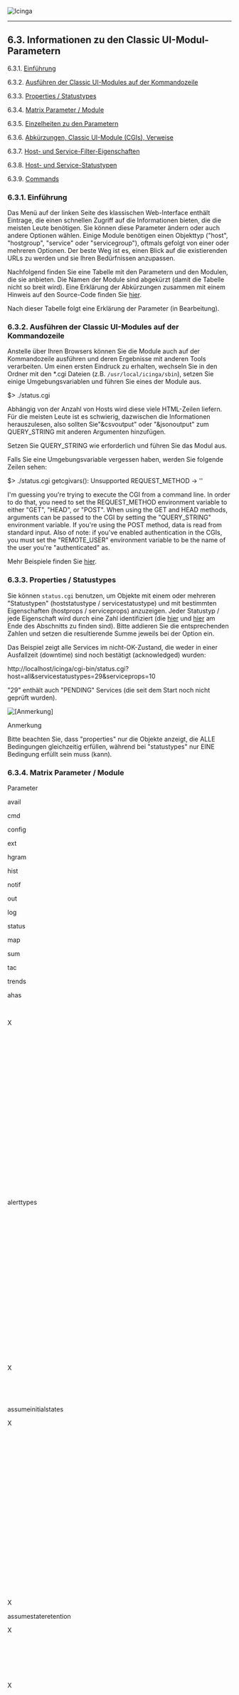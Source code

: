  ![Icinga](../images/logofullsize.png "Icinga") 

* * * * *

6.3. Informationen zu den Classic UI-Modul-Parametern
-----------------------------------------------------

6.3.1. [Einführung](cgiparams.md#introduction)

6.3.2. [Ausführen der Classic UI-Modules auf der
Kommandozeile](cgiparams.md#executecmdline)

6.3.3. [Properties / Statustypes](cgiparams.md#propsstatustypes)

6.3.4. [Matrix Parameter / Module](cgiparams.md#matrixparamscgis)

6.3.5. [Einzelheiten zu den Parametern](cgiparams.md#cgiparams_expl)

6.3.6. [Abkürzungen, Classic UI-Module (CGIs),
Verweise](cgiparams.md#cgiparams_abbrev)

6.3.7. [Host- und
Service-Filter-Eigenschaften](cgiparams.md#cgiparams-filter)

6.3.8. [Host- und
Service-Statustypen](cgiparams.md#cgiparams-statustypes)

6.3.9. [Commands](cgiparams.md#idp11982752)

### 6.3.1. Einführung

Das Menü auf der linken Seite des klassischen Web-Interface enthält
Eintrage, die einen schnellen Zugriff auf die Informationen bieten, die
die meisten Leute benötigen. Sie können diese Parameter ändern oder auch
andere Optionen wählen. Einige Module benötigen einen Objekttyp ("host",
"hostgroup", "service" oder "servicegroup"), oftmals gefolgt von einer
oder mehreren Optionen. Der beste Weg ist es, einen Blick auf die
existierenden URLs zu werden und sie Ihren Bedürfnissen anzupassen.

Nachfolgend finden Sie eine Tabelle mit den Parametern und den Modulen,
die sie anbieten. Die Namen der Module sind abgekürzt (damit die Tabelle
nicht so breit wird). Eine Erklärung der Abkürzungen zusammen mit einem
Hinweis auf den Source-Code finden Sie
[hier](cgiparams.md#cgiparams_abbrev "6.3.6. Abkürzungen, Classic UI-Module (CGIs), Verweise").

Nach dieser Tabelle folgt eine Erklärung der Parameter (in Bearbeitung).

### 6.3.2. Ausführen der Classic UI-Modules auf der Kommandozeile

Anstelle über Ihren Browsers können Sie die Module auch auf der
Kommandozeile ausführen und deren Ergebnisse mit anderen Tools
verarbeiten. Um einen ersten Eindruck zu erhalten, wechseln Sie in den
Ordner mit den \*.cgi Dateien (z.B.
`/usr/local/icinga/sbin`), setzen Sie einige
Umgebungsvariablen und führen Sie eines der Module aus.


 $> ./status.cgi
</code></pre>

Abhängig von der Anzahl von Hosts wird diese viele HTML-Zeilen liefern.
Für die meisten Leute ist es schwierig, dazwischen die Informationen
herauszulesen, also sollten Sie"&csvoutput" oder "&jsonoutput" zum
QUERY\_STRING mit anderen Argumenten hinzufügen.

Setzen Sie QUERY\_STRING wie erforderlich und führen Sie das Modul aus.

Falls Sie eine Umgebungsvariable vergessen haben, werden Sie folgende
Zeilen sehen:

 $> ./status.cgi
 getcgivars(): Unsupported REQUEST_METHOD -> ''

 I'm guessing you're trying to execute the CGI from a command line.
 In order to do that, you need to set the REQUEST_METHOD environment
 variable to either "GET", "HEAD", or "POST". When using the
 GET and HEAD methods, arguments can be passed to the CGI
 by setting the "QUERY_STRING" environment variable. If you're
 using the POST method, data is read from standard input. Also of
 note: if you've enabled authentication in the CGIs, you must set the
 "REMOTE_USER" environment variable to be the name of the user you're
 "authenticated" as.
</code></pre>

Mehr Beispiele finden Sie
[hier](cgicmd.md "6.4. Ausführen von Classic UI-Modulen (CGIs) auf der Kommandozeile").

### 6.3.3. Properties / Statustypes

Sie können `status.cgi` benutzen, um Objekte mit einem oder
mehreren "Statustypen" (hoststatustype / servicestatustype) und mit
bestimmten Eigenschaften (hostprops / serviceprops) anzuzeigen. Jeder
Statustyp / jede Eigenschaft wird durch eine Zahl identifiziert (die
[hier](cgiparams.md#cgiparams-filter "6.3.7. Host- und Service-Filter-Eigenschaften")
und
[hier](cgiparams.md#cgiparams-statustypes "6.3.8. Host- und Service-Statustypen")
am Ende des Abschnitts zu finden sind). Bitte addieren Sie die
entsprechenden Zahlen und setzen die resultierende Summe jeweils bei der
Option ein.

Das Beispiel zeigt alle Services im nicht-OK-Zustand, die weder in einer
Ausfallzeit (downtime) sind noch bestätigt (acknowledged) wurden:

 http://localhost/icinga/cgi-bin/status.cgi?host=all&servicestatustypes=29&serviceprops=10
</code></pre>

"29" enthält auch "PENDING" Services (die seit dem Start noch nicht
geprüft wurden).

![[Anmerkung]](../images/note.png)

Anmerkung

Bitte beachten Sie, dass "properties" nur die Objekte anzeigt, die ALLE
Bedingungen gleichzeitig erfüllen, während bei "statustypes" nur EINE
Bedingung erfüllt sein muss (kann).

### 6.3.4. Matrix Parameter / Module

Parameter

avail

cmd

config

ext

hgram

hist

notif

out

log

status

map

sum

tac

trends

ahas

 

X

 

 

 

 

 

 

 

 

 

 

 

 

alerttypes

 

 

 

 

 

 

 

 

 

 

 

X

 

 

assumeinitialstates

X

 

 

 

 

 

 

 

 

 

 

 

 

X

assumestateretention

X

 

 

 

X

 

 

 

 

 

 

 

 

X

assumestatesduringnotrunning

X

 

 

 

 

 

 

 

 

 

 

 

 

X

attr

 

X

 

 

 

 

 

 

 

 

 

 

 

 

backtrack

X

 

 

 

X

 

 

 

 

 

 

 

 

X

breakdown

 

 

 

 

X

 

 

 

 

 

 

 

 

 

broadcast\_notification

 

X

 

 

 

 

 

 

 

 

 

 

 

 

childoptions

 

X

 

 

 

 

 

 

 

 

 

 

 

 

cmd\_mod

 

X

 

 

 

 

 

 

 

 

 

 

 

 

cmd\_typ

 

X

 

 

 

 

 

 

 

 

 

 

 

 

columns

 

 

 

 

 

 

 

 

 

X

 

 

 

 

com\_author

 

X

 

 

 

 

 

 

 

 

 

 

 

 

com\_data

 

X

 

 

 

 

 

 

 

 

 

 

 

 

com\_id

 

X

 

 

 

 

 

 

 

 

 

 

 

 

contact

 

 

 

 

 

 

X

 

 

 

 

 

 

 

createimage

 

 

 

 

X

 

 

 

 

 

 

 

 

 

csvoutput

X

 

 

 

 

 

 

 

 

 

 

 

 

 

displaytype

 

 

 

 

 

 

 

 

 

 

 

X

 

 

down\_id

 

X

 

 

 

 

 

 

 

 

 

 

 

 

eday

X

 

 

 

X

 

 

 

 

 

 

X

 

X

ehour

X

 

 

 

X

 

 

 

 

 

 

X

 

X

embedded

X

 

 

X

X

X

X

X

X

X

X

X

X

 

emin

X

 

 

 

X

 

 

 

 

 

 

X

 

X

emon

X

 

 

 

X

 

 

 

 

 

 

X

 

X

end\_time

 

X

 

 

 

 

X[3]

 

 

 

 

 

 

 

esec

X

 

 

 

X

 

 

 

 

 

 

X

 

X

eyear

X

 

 

 

X

 

 

 

 

 

 

X

 

X

fixed

 

X

 

 

 

 

 

 

 

 

 

 

 

 

force\_check

 

X

 

 

 

 

 

 

 

 

 

 

 

 

force\_notification

 

X

 

 

 

 

 

 

 

 

 

 

 

 

full\_log\_entries

X

 

 

 

 

 

 

 

 

 

 

 

 

 

get\_date\_parts

X

 

 

 

 

 

 

 

 

 

 

 

 

 

graphevents

 

 

 

 

X

 

 

 

 

 

 

 

 

 

graphstatetypes

 

 

 

 

X

 

 

 

 

 

 

 

 

 

host

X

X

 

X

X

X

X

 

 

X

 

X

 

X

hostgroup

X

X

 

X

 

X[3]

X[3]

 

 

X

 

X

 

 

hostprops

 

 

 

 

 

 

 

 

 

X

 

 

 

 

hoststates

 

 

 

 

 

 

 

 

 

 

 

X

 

 

hoststatustypes

 

 

 

 

 

 

 

 

 

X

 

 

 

 

hours

 

X

 

 

 

 

 

 

 

 

 

 

 

 

includesoftstates

X

 

 

 

 

 

 

 

 

 

 

 

 

 

initialassumedhoststate

X

 

 

 

 

 

 

 

 

 

 

 

 

X

initialassumedservicestate

X

 

 

 

 

 

 

 

 

 

 

 

 

X

initialstateslogged

 

 

 

 

X

 

 

 

 

 

 

 

 

 

input

 

 

 

 

X

 

 

 

 

 

 

 

 

X

item\_name [3]

 

 

X

 

 

 

 

 

 

 

 

 

 

X

jsonoutput [2]

X

 

X

X

 

 

X

X

X

X

 

X

X

 

limit [3]

 

 

X

X

 

X

X

 

X

X

 

X

 

 

minutes

 

X

 

 

 

 

 

 

 

 

 

 

 

 

navbarsearch

 

 

 

 

 

 

 

 

 

X

 

 

 

 

newstatesonly

 

 

 

 

X

 

 

 

 

 

 

 

 

 

nodowntime

 

 

 

 

 

X

 

 

 

 

 

 

 

 

noflapping

 

 

 

 

 

X

 

 

 

 

 

 

 

 

nofrills

 

 

 

 

 

X

 

 

X

 

 

 

 

 

noheader

X

 

 

X

X

X

X

X

X

X

X

X

X

X

not\_dly

 

X

 

 

 

 

 

 

 

 

 

 

 

 

notimebreaks

 

 

 

 

 

X

 

 

X

 

 

 

 

 

nosystem

 

 

 

 

 

X

 

 

 

 

 

 

 

 

oldestfirst [4]

 

 

 

 

 

 

 

 

X

 

 

 

 

 

order [3]

 

 

 

 

 

X

X

 

 

 

 

 

 

 

paused

 

 

 

X

 

 

 

X

 

X

X

 

X

 

performance\_data

 

X

 

 

 

 

 

 

 

 

 

 

 

 

persistent

 

X

 

 

 

 

 

 

 

 

 

 

 

 

plugin\_output

 

X

 

 

 

 

 

 

 

 

 

 

 

 

plugin\_state

 

X

 

 

 

 

 

 

 

 

 

 

 

 

ptc

 

X

 

 

 

 

 

 

 

 

 

 

 

 

report

 

 

 

 

 

 

 

 

 

 

 

X

 

 

report\_type

X

 

 

 

 

 

 

 

 

 

 

 

 

 

rpttimeperiod

X

 

 

 

 

 

 

 

 

 

 

 

 

 

sched\_dly

 

X

 

 

 

 

 

 

 

 

 

 

 

 

sday

X

 

 

 

X

 

 

 

 

 

 

X

 

 

search\_string [3]

 

 

X

 

 

 

 

 

 

X

 

 

 

 

send\_notification

 

X

 

 

 

 

 

 

 

 

 

 

 

 

service

X

X

 

X

X

X

X

 

 

 

 

 

 

X

servicefilter

 

 

 

 

 

 

 

 

 

X

 

 

 

 

servicegroup

X

X

 

X

 

X[3]

X[3]

 

 

X

 

X

 

 

serviceprops

 

 

 

 

 

 

 

 

 

X

 

 

 

 

servicestates

 

 

 

 

 

 

 

 

 

 

 

X

 

 

servicestatustypes

 

 

 

 

 

 

 

 

 

X

 

 

 

 

service\_divisor

 

 

 

 

 

 

 

X

 

 

 

 

 

 

shour

X

 

 

 

X

 

 

 

 

 

 

X

 

 

showscheduleddowntime

X

 

 

 

 

 

 

 

 

 

 

 

 

 

show\_log\_entries

X

 

 

 

 

 

 

 

 

 

 

 

 

 

smin

X

 

 

 

X

 

 

 

 

 

 

X

 

 

smon

X

 

 

 

X

 

 

 

 

 

 

X

 

 

sortoption

 

 

 

X

 

 

 

 

 

X

 

 

 

 

sorttype

 

 

 

X

 

 

 

 

 

X

 

 

 

 

ssec

X

 

 

 

X

 

 

 

 

 

 

X

 

 

standardreport

 

 

 

 

 

 

 

 

 

 

 

X

 

 

start [3]

 

 

X

X

 

X

X

 

X

X

 

 

 

 

start\_time

 

X

 

 

 

 

X[3]

 

 

 

 

 

 

 

statetype

 

 

 

 

 

X

 

 

 

 

 

 

 

 

statetypes

 

 

 

 

 

 

 

 

 

 

 

X

 

 

sticky\_ack

 

X

 

 

 

 

 

 

 

 

 

 

 

 

style

 

 

 

 

 

 

 

 

 

X

 

 

 

 

syear

X

 

 

 

X

 

 

 

 

 

 

X

 

X

t1

X

 

 

 

X

 

 

 

 

 

 

X

 

X

t2

X

 

 

 

X

 

 

 

 

 

 

X

 

X

timeperiod

X

 

 

 

X

 

X[3]

 

 

 

 

X

 

X

trigger

 

X

 

 

 

 

 

 

 

 

 

 

 

 

ts\_end [3]

 

 

 

 

 

X

X

 

 

 

 

 

 

 

ts\_start [3]

 

 

 

 

 

X

X

 

 

 

 

 

 

 

type

 

 

X

X

 

X

X

 

 

 

 

 

 

 

### 6.3.5. Einzelheiten zu den Parametern

Mehr Informationen zu den einzelnen Parametern finden Sie nachfolgend.
Für ein tiefergehendes Verständnis sollten Sie einen Blick auf den
Source-Code werfen.

Parameter

Beschreibung

Mögl. Werte

Beispiel

Anmerkungen

[ahas](cgiparams.md#cgiparams-ahas)

Der Befehl beeinflusst den Host und seine Services

 

ahas

 

[alerttypes](cgiparams.md#cgiparams-alerttypes)

Host- und/oder Service-Alarme anzeigen

1=Host-Alarme; 2=Service-Alarme; 3=Host- und Service-Alarme

alerttypes=3

 

[assumeinitialstates](cgiparams.md#cgiparams-assumeinitialstates)

 

yes; no

 

 

[assumestatesduringnotrunning](cgiparams.md#cgiparams-assumestatesduringnotrunning)

 

yes; no

 

 

[assumestateretention](cgiparams.md#cgiparams-assumestateretention)

 

yes; no

 

 

[attr](cgiparams.md#cgiparams-attr)

Zurücksetzen der modifizierten Attribute und keine Veränderungen mehr
zulassen

0

attr=0

siehe

[backtrack](cgiparams.md#cgiparams-backtrack)

Wieviele Archiv-Log-Dateien sollen durchsucht werden, um den initialen
Zustand zu ermitteln

0-n

backtrack=1

Bitte beachten Sie, dass die Verarbeitung der Archivdateien eine Weile
dauern kann

[breakdown](cgiparams.md#cgiparams-breakdown)

Aufteilen der Daten nach Zeitbereich

0=monatlich; 1=Tag des Monats; 2=Tag der Woche; 3=stündlich

breakdown=2

 

[broadcast\_notification](cgiparams.md#cgiparams-broadcast_notification)

Benachrichtigung an alle Kontakte versenden ("non-escalated" und
"escalated")

 

broadcast\_notification

 

[childoptions](cgiparams.md#cgiparams-childoptions)

Ausfallzeitbehandlung für abhängige Hosts

0=ohne Berücksichtigung von abh. Hosts; 1="triggered downtime" für abh.
Hosts planen; 2="non-triggered downtime" für abh. Hosts planen

childoptions=1

 

[cmd\_mod](cgiparams.md#cgiparams-cmd_mod)

Command mode

1, 2

cmd\_mod=2

1 zeigt das Bestaetigungsformular; 2 schickt direkt ab

[cmd\_typ](cgiparams.md#cgiparams-cmd_typ)

Command type


cmd\_typ=160

Einzelheiten siehe [hier](cgiparams.md#cgiparams-commands)

[columns](cgiparams.md#cgiparams-columns)

Anzahl von Übersichtsspalten

\>= 1

 

Default ist 3

[com\_author](cgiparams.md#cgiparams-com_author)

Autor des Kommentars

ein gültiger Benutzer

com\_author=icingaadmin

Kann ggf. von der Einstellung von "lock\_author\_names" in cgi.cfg
abhängen

[com\_data](cgiparams.md#cgiparams-com_data)

Inhalt des Kommentars

eine Zeichenkette (urlencoded)

 

 

[com\_id](cgiparams.md#cgiparams-com_id)

Id des Kommentars

 

 

 

[contact](cgiparams.md#cgiparams-contact)

Ein gültiger Kontakt als Mail-Empfänger

 

 

 

[createimage](cgiparams.md#cgiparams-createimage)

 

 

createimage

 

[csvoutput](cgiparams.md#cgiparams-csvoutput)

Ob die Ausgabe im CSV-Format sein soll

yes;no

 

Diese Option setzt automatisch "noheader". In fast allen CGIs verfügbar
(siehe )

[displaytype](cgiparams.md#cgiparams-displaytype)

Typ der Alarmauswertung

1=recent alerts; 2=alert totals; 3=top alerts; 4=hostgroup alert totals;
5=host alert totals; 6=service alert totals; 7=servicegroup alert totals

 

 

[down\_id](cgiparams.md#cgiparams-down_id)

ID der Ausfallzeit

 

 

 

[eday](cgiparams.md#cgiparams-eday)

Ende des maßgeschneiderten Zeitfensters (Tag)

 

 

Nur gültig bei "maßgeschneiderten" Zeitfenstern

[ehour](cgiparams.md#cgiparams-ehour)

Ende des maßgeschneiderten Zeitfensters (Stunde)

 

 

Nur gültig bei "maßgeschneiderten" Zeitfenstern

[embedded](cgiparams.md#cgiparams-embedded)

verschiedenen HTML-Code und SSI-header/footer weglassen

 

embedded

 

[emin](cgiparams.md#cgiparams-emin)

Ende des maßgeschneiderten Zeitfensters (Minute)

 

 

Nur gültig bei "maßgeschneiderten" Zeitfenstern

[emon](cgiparams.md#cgiparams-emon)

Ende des maßgeschneiderten Zeitfensters (Monat)

 

 

Nur gültig bei "maßgeschneiderten" Zeitfenstern

[end\_time](cgiparams.md#cgiparams-end_time)

Endzeit der festen Ausfallzeit

 

 

Format "MM-DD-YYYY HH:MI"

[esec](cgiparams.md#cgiparams-esec)

Ende des maßgeschneiderten Zeitfensters (Sekunde)

 

 

Nur gültig bei "maßgeschneiderten" Zeitfenstern

[eyear](cgiparams.md#cgiparams-eyear)

Ende des maßgeschneiderten Zeitfensters (Jahr)

 

 

Nur gültig bei "maßgeschneiderten" Zeitfenstern

[fixed](cgiparams.md#cgiparams-fixed)

Feste oder flexible Ausfallzeit

0=flexible, \>0=fixed

 

 

[force\_check](cgiparams.md#cgiparams-force_check)

Die Service-Prüfung wird erzwungen

 

forcecheck

 

[force\_notification](cgiparams.md#cgiparams-force_notification)

Benachrichtigung ungeachtet von Restriktionen versenden (Zeitfenster
oder andere)

 

force\_notification

 

[full\_log\_entries](cgiparams.md#cgiparams-full_log_entries)

Vollständige oder gekürzte Log-Eintrage anzeigen

 

full\_log\_entries

Default ist gekürzte Ansicht

[get\_date\_parts](cgiparams.md#cgiparams-get_date_parts)

maßgeschneiderte Zeitbereiche ermitteln

 

get\_date\_parts

 

[graphevents](cgiparams.md#cgiparams-graphevents)

Welche Objekte in welchem Zustand dargestellt werden sollen

 

graphevents=112 (alle Service-Probleme)

Ein logisches ODER von: 1=Host up; 2=Host down; 4=Host unreachable;
8=Service OK; 16=Service Warning; 32=Service Unknown; 64=Service
Critical

[graphstatetypes](cgiparams.md#cgiparams-graphstatetypes)

Hard- und/oder Soft-Zustande darstellen

1=Soft-states; 2=Hard states; 3=Hard- und Soft-states

graphstatetypes=3

 

[host](cgiparams.md#cgiparams-host)

Alle Hosts oder einen bestimmten Host auswählen, dessen Service
angezeigt werden sollen

all; \<host name\>

host=monitor

Spezielle Zeichen im Namen müssen kodiert werden ("urlencoded", z.B.
"%20" statt eines Leerzeichens)

[hostgroup](cgiparams.md#cgiparams-hostgroup)

Alle Hostgruppen oder eine bestimmte Hostgruppe auswählen, deren Hosts
und Services angezeigt werden sollen

all; \<hostgroup name\>

hostgroup=linux-boxes

Spezielle Zeichen im Namen müssen kodiert werden ("urlencoded", z.B.
"%20" statt eines Leerzeichens)

[hostprops](cgiparams.md#cgiparams-hostprops)

Alle Hosts auswählen, die dem angegebenen Bitmuster entsprechen. Bitte
beachten Sie, dass die Hosts ALLE angegebenen Bedingungen entsprechen
müssen

 

hostprops=131088 (aktive Prüfungen, die deaktiviert sind)

Ein logisches ODER der Bedingungen, die in include/cgiutils.c angegeben
sind
[[1]](cgiparams.md#cgiparams-filter "6.3.7. Host- und Service-Filter-Eigenschaften")
(HOST AND SERVICE FILTER PROPERTIES)

[hoststates](cgiparams.md#cgiparams-hoststates)

Der Zustand, in dem der Host sein sollte


hoststates=3 (Hosts in einem Problemzustand)

Ein logisches ODER der Zustände: 1=DOWN; 2=UNREACHABLE; 4=UP

[hoststatustypes](cgiparams.md#cgiparams-hoststatustypes)

Der Zustand, in dem der Host sein sollte


hoststatustypes=12 (Hosts in einem Problemzustand)

Ein logisches ODER der Zustände: 1=Pending; 2=Up; 4=Down; 8=Unreachable

[hours](cgiparams.md#cgiparams-hours)

Dauer der flexiblen Ausfallzeit in Stunden (siehe "minutes")

\>= 0

 

Nur gültig für flexible Ausfallzeiten

[includesoftstates](cgiparams.md#cgiparams-includesoftstates)

"soft"-Zustände einschließen

yes; no

includesoftstate=yes

Default: "soft"-Zustände nicht berücksichtigen

[initialassumedhoststate](cgiparams.md#cgiparams-initialassumedhoststate)

 

 

 

 

[initialassumedservicestate](cgiparams.md#cgiparams-initialassumedservicestate)

 

 

 

 

[initialstateslogged](cgiparams.md#cgiparams-initialstateslogged)

 

 

 

 

[input](cgiparams.md#cgiparams-input)

 

 

 

 

[item\_name](cgiparams.md#cgiparams-item_name)

Suche nach exakter Übereinstimmung der angegebenen Zeichenkette (für
regex-Suche siehe
[search\_string](cgiparams.md#cgiparams-search_string))

 

item\_name=localhost

[3]

[jsonoutput](cgiparams.md#cgiparams-jsonoutput)

Ob die Ausgabe im json-Format sein soll

yes;no

 

Diese Option setzt automatisch "noheader". In fast allen CGIs verfügbar
(siehe )

[limit](cgiparams.md#cgiparams-limit)

max. Anzahl von anzuzeigenden Einträgen pro Seite

1-n

limit=10

Nutzbar für Paging-Fähigkeit [3], ausgenommen summary.cgi, default=25.

[minutes](cgiparams.md#cgiparams-minutes)

Dauer der flexiblen Ausfallzeit (siehe "hours")

\>= 0

 

 

[navbarsearch](cgiparams.md#cgiparams-navbarsearch)

 

 

 

 

[newstatesonly](cgiparams.md#cgiparams-newstatesonly)

Nur "neue" Zustände anzeigen

yes; no

newstatesonly=yes

Default: alle Zustände anzeigen

[nodowntime](cgiparams.md#cgiparams-nodowntime)

Ausfallzeiten nicht anzeigen

 

nodowntime

 

[noflapping](cgiparams.md#cgiparams-noflapping)

"Flatter"-Alarme nicht anzeigen

 

noflapping

 

[nofrills](cgiparams.md#cgiparams-nofrills)

Don't display frills (?)

 

nofrills

 

[noheader](cgiparams.md#cgiparams-noheader)

Globale Statusinformationen weglassen und nur Status-Details anzeigen

 

noheader

 

[not\_dly](cgiparams.md#cgiparams-not_dly)

Benachrichtigung um n Minuten verzögern

\>= 0

 

 

[notimebreaks](cgiparams.md#cgiparams-notimebreaks)

Don't display timebreaks (?)

 

 

 

[nosystem](cgiparams.md#cgiparams-nosystem)

Keine Systemmeldungen anzeigen

 

nosystem

Default: Systemmeldungen (des Icinga-Prozesses) anzeigen

[oldestfirst](cgiparams.md#cgiparams-oldestfirst)

Sortierreihenfolge umdrehen

 

oldestfirst

Default: aktuelle Einträge zuerst anzeigen; siehe [4]

[order](cgiparams.md#cgiparams-order)

Sortierreihenfolge festlegen

old2new / new2old

order=old2new

Default: aktuelle Einträge zuerst anzeigen; siehe [3]

[paused](cgiparams.md#cgiparams-paused)

Stoppt den automatischen Update

 

paused

 

[performance\_data](cgiparams.md#cgiparams-performance_data)

Die als Performance-Daten zu sendende Zeichenkette

 

 

 

[persistent](cgiparams.md#cgiparams-persistent)

Der Kommentar ist persistent, wenn diese Option gesetzt ist

 

persistent

 

[plugin\_output](cgiparams.md#cgiparams-plugin_output)

Die als Plugin-Output zu sendende Zeichenkette

 

 

Die Länge ist begrenzt durch den Wert von MAX\_INPUT\_LENGTH (festgelegt
während des Compile-Vorgangs)

[plugin\_state](cgiparams.md#cgiparams-plugin_state)

Zustand des Plugins festlegen

0=OK; 1=Warning; 2=Critical; 3=Unknown

plugin\_state=2

 

[ptc](cgiparams.md#cgiparams-ptc)

Der Befehl wird an abhängige Hosts propagiert

 

ptc

 

[report](cgiparams.md#cgiparams-report)

Report erzeugen

 

report

 

[report\_type](cgiparams.md#cgiparams-report_type)

Reporttyp auswählen

hostgroups; servicegroups; hosts; services

report\_type=hostgroups

 

[rpttimeperiod](cgiparams.md#cgiparams-rpttimeperiod)

Angeben eines Zeitfensters, die für den Availability-Bericht benutzt
wird

Eins der definierten Zeitfenster

 

Benutzen Sie den Kurznamen der Zeitfenster-Definition

[sched\_dly](cgiparams.md#cgiparams-sched_dly)

Befehlsausführung um n Minuten verzögern

\>= 0

 

 

[sday](cgiparams.md#cgiparams-sday)

Start des maßgeschneiderten Zeitfensters (Tag)

 

 

 

[search\_string](cgiparams.md#cgiparams-search_string)

Suche nach der angegebenen Zeichenkette (Hosts, Services, etc) mit Hilfe
von regulären Ausdrücken

 

 

[3]

[send\_notification](cgiparams.md#cgiparams-send_notification)

Eine Benachrichtigung für die Bestätigung senden

0=disabled, 1=enabled (default)

send\_notification

[3] cmd.cgi erfordert 0|1 Werte, wenn nicht gesetzt, wird 1 als Standard
verwendet. Siehe auch [Bug \#2926](https://dev.icinga.org/issues/2926)
für weitere Informationen.

[service](cgiparams.md#cgiparams-service)

Alle oder einen bestimmten Service auswählen, der angezeigt werden soll

all; \<service description\>

service=PING

Spezielle Zeichen im Namen müssen kodiert werden ("urlencoded", z.B.
"%20" statt einen Leerzeichens)

[servicefilter](cgiparams.md#cgiparams-servicefilter)

Nur Service selektieren, deren Beschreibung auf das angegebene Muster
passt

 

servicefilter=Current; servicefilter=[PL]

Das Muster ist abhängig von Groß-/Kleinschreibung. Reguläre Ausdrucke
scheinen bis zu Icinga 1.6 zu funktionieren. Siehe
[search\_string](cgiparams.md#cgiparams-search_string)

[servicegroup](cgiparams.md#cgiparams-servicegroup)

Alle oder eine bestimmte Servicegruppe auswählen, deren Hosts und
Services angezeigt werden sollen

all; \<servicegroup name\>

servicegroup=disk

Spezielle Zeichen im Namen müssen kodiert werden ("urlencoded", z.B.
"%20" statt einen Leerzeichens)

[serviceprops](cgiparams.md#cgiparams-serviceprops)

Alle Services auswählen, die dem angegebenen Bitmuster entsprechen.
Bitte beachten Sie, dass die Services ALLE angegebenen Bedingungen
entsprechen müssen

 

serviceprops=131088 (aktive Prüfungen, die deaktiviert sind)

Ein logisches ODER der Bedingungen, die in include/cgiutils.c angegeben
sind
[[1]](cgiparams.md#cgiparams-filter "6.3.7. Host- und Service-Filter-Eigenschaften")
(HOST AND SERVICE FILTER PROPERTIES)

[servicestates](cgiparams.md#cgiparams-servicestates)

Zustand, in dem die Services sein sollten

 

servicestates=56 (Services in einem Problemzustand)

Ein logisches ODER der Zustände: 8=Warning; 16=Unknown; 32=Critical;
64=OK

[servicestatustypes](cgiparams.md#cgiparams-servicestatustypes)

Zustand, in dem die Services sein sollten


servicestatustype=28 (services in problem state)

Ein logisches ODER der Zustände: 1=Pending; 2=OK, 4=Warning; 8=Unknown;
16=Critical

[service\_divisor](cgiparams.md#cgiparams-service_divisor)

Wichtigkeit der Service in Relation zu Hosts

\>=1

 

Services sind 1/n so wichtig wie Hosts. Default: n=4

[shour](cgiparams.md#cgiparams-shour)

Start des maßgeschneiderten Zeitfensters (Stunde)

 

 

Nur gültig für flexible Ausfallzeiten

[showscheduleddowntime](cgiparams.md#cgiparams-showscheduleddowntime)

Geplante Ausfallzeiten anzeigen

yes; no

 

Default: yes

[show\_log\_entries](cgiparams.md#cgiparams-show_log_entries)

Log-Eintrage anzeigen

 

show\_log\_entries

Default: keine Log-Einträge anzeigen

[smin](cgiparams.md#cgiparams-smin)

Start des maßgeschneiderten Zeitfensters (Minute)

 

 

Nur gültig für flexible Ausfallzeiten

[smon](cgiparams.md#cgiparams-smon)

Start des maßgeschneiderten Zeitfensters (Monat)

 

 

Nur gültig für flexible Ausfallzeiten

[sortoption](cgiparams.md#cgiparams-sortoption)

Angeben der Spalte, nach der sortiert werden soll

1-n

sortoption=3

Default ist Spalte 1

[sorttype](cgiparams.md#cgiparams-sorttype)

Sortierrichtung für die Spalte, die über "sortoption=\<n\>" angegeben
wurde

1=ascending; 2=decending

sorttype=2

 

[ssec](cgiparams.md#cgiparams-ssec)

Start des maßgeschneiderten Zeitfensters (Sekunde)

 

 

Nur gültig für flexible Ausfallzeiten

[standardreport](cgiparams.md#cgiparams-standardreport)

Standard-Report

1=recent alerts; 2=recent host alerts; 3=recent service alerts; 4=top
host alert producers; 5=top service alert producers

 

 

[start](cgiparams.md#cgiparams-start)

Ergebniszähler

 

 

[3] Nutzbar für Paging-Fähigkeit

[start\_time](cgiparams.md#cgiparams-start_time)

Start der festen Ausfallzeit

 

 

Format "MM-DD-YYYY HH:MI" (kann ggf. von Ihren Ländereinstellungen
abhängen, das ist aber unklar)

[statetype](cgiparams.md#cgiparams-statetype)

Hard- und/oder Soft-states

0=Hard- und Soft-states; 1=Soft-states; 2=Hard-states

statetype=2

 

[statetypes](cgiparams.md#cgiparams-statetypes)

Hard- und/oder Soft-states

1=Soft-states; 2=Hard-states; 3=Hard- und Soft-states

statetypes=2

 

[sticky\_ack](cgiparams.md#cgiparams-sticky_ack)

Die Bestätigung ist "sticky"

0=disabled, 1=enabled (default)

sticky\_ack

[3] cmd.cgi erfordert 0|1 Werte, wenn nicht gesetzt, wird 1 als Standard
verwendet. Siehe auch [Bug \#2926](https://dev.icinga.org/issues/2926)
für weitere Informationen.

[style](cgiparams.md#cgiparams-style)

Angabe der anzuzeigenden Informationen

overview; detail; summary; grid; hostdetail

 

Trifft nur auf die Objekttypen "hostgroups" und "servicegroups" zu;
hostdetail=host status details; detail=service status details;
summary=status summary; grid=status grid;

[syear](cgiparams.md#cgiparams-syear)

Start des maßgeschneiderten Zeitfensters (Jahr)

 

 

Nur gültig für flexible Ausfallzeiten

[t1](cgiparams.md#cgiparams-t1)

Startpunkt eines maßgeschneiderten Zeitfensters

 

t1=1296109300

Unix timestamp

[t2](cgiparams.md#cgiparams-t2)

Endpunkt eines maßgeschneiderten Zeitfensters

 

t2=1296189360

Unix timestamp

[timeperiod](cgiparams.md#cgiparams-timeperiod)

Zeitfenster, das für den "Availability report" benutzt werden soll

today; yesterday; thisweek; lastweek; thismonth; lastmonth; thisquarter;
lastquarter; thisyear; lastyear; last24hours; last7days; last31days;
custom

timeperiod=lastmonth

 

[trigger](cgiparams.md#cgiparams-trigger)

Die Ausfallzeit wird von der Downtime-ID \<n\> ausgelöst

Eine gültige Downtime-ID

 

 

[ts\_end](cgiparams.md#cgiparams-ts_end)

Daten bis zu ts\_end anzeigen (Unix-Timestamp)

Ein gültiger Unix-Timestamp

 

siehe [3]

[ts\_start](cgiparams.md#cgiparams-ts_start)

Daten ab ts\_start anzeigen (Unix-Timestamp)

Ein gültiger Unix-Timestamp

 

siehe [3]

[type](cgiparams.md#cgiparams-type)

Objekttyp

hosts; hostgroups; services; servicegroups; contacts; contactgroups;
timeperiods; commands; hostescalations; serviceescalations;
hostdependencies; servicedependencies

type=hosts

 

![[Anmerkung]](../images/note.png)

Anmerkung

Seit 1.8 gibt es 'scroll' als Parameter für `status.cgi`.
Dies dient dazu, die aktuelle Scroll-Position abzuspeichern und
wiederherzustellen. Dies ist nicht essenziell, da diese Variable nur
intern verwendet wird, wenn refresh\_type=javascript gesetzt ist in der
cgi.cfg

[1] Logisches ODER bedeutet, dass die jeweiligen Zahlen addiert werden.
Es werden dann die Objekte angezeigt, die ALLE Bedingungen erfüllen.

[2] avail, log, notif, out, status, sum: Alle Views/Reports unterstützen
jsonoutput; config: Alle Typen außer command expansion; ext: Alle Views
außer hostgroup/servicegroup info (immer außer Performance-Daten); tac:
Datenausgabe im json-Format. Mehr Informationen finden Sie im
[Icinga-Wiki](https://wiki.icinga.org/display/howtos/Using+JSON+export+in+Classic-UI).

[3] Verfügbar ab Icinga 1.8.

[4] Entfällt ab Icinga 1.8.

### 6.3.6. Abkürzungen, Classic UI-Module (CGIs), Verweise

Abkürzungen, die in der ersten Tabelle benutzt werden, Beziehungen zu
CGIs- und Menüeintragen sowie Verweise auf den Source-Code in
\<icinga-core\>/cgis.

Abkürzung

Classic UI-Modul

Menüeintrag

Source-Code

avail

avail.cgi

Availability

avail.c

cmd

cmd.cgi

N/A

cmd.c

config

config.cgi

Configuration

config.c

ext

extinfo.cgi

Comments, Downtime, Process Info, Performance Info, Schedulung Info

extinfo.c

hgram

histogram.cgi

Alert Histogram

histogram.c

hist

history.cgi

Alert History

history.c

notif

notifications.cgi

Notifications

notifications.c

out

outages.cgi

Network Outages

outages.c

log

showlog.cgi

Event Log

showlog.c

status

status.cgi

Hostgroup Overview, Servicegroup Overview, Host Problems, Service
Problems

status.c

map

statusmap.cgi

Status Map

statusmap.c

summary

summary.cgi

Alert Summary

summary.c

tac

tac.cgi

N/A

tac.c

trends

trends.cgi

Trends

trends.c

### 6.3.7. Host- und Service-Filter-Eigenschaften

**Ausschnitt aus include/cgiutils.h**

<pre><code>


#define SERVICE_FLAP_DETECTION_DISABLED 512
#define SERVICE_PASSIVE_CHECKS_DISABLED 16384
#define SERVICE_NOT_ALL_CHECKS_DISABLED 2097152
</code></pre>

### 6.3.8. Host- und Service-Statustypen

**Ausschnitt aus include/statusdata.h**

<pre><code>
/*************************** SERVICE STATES ***************************/
#define SERVICE_CRITICAL 16

/**************************** HOST STATES ****************************/
#define HOST_UNREACHABLE 8
</code></pre>

### 6.3.9. Commands

**Ausschnitt aus include/common.h**

<pre><code>
/***************************** COMMANDS *********************************/









































#define CMD_SCHEDULE_AND_PROPAGATE_TRIGGERED_HOST_DOWNTIME 134


















</code></pre>

* * * * *


© 1999-2009 Ethan Galstad, 2009-2015 Icinga Development Team,
http://www.icinga.org
